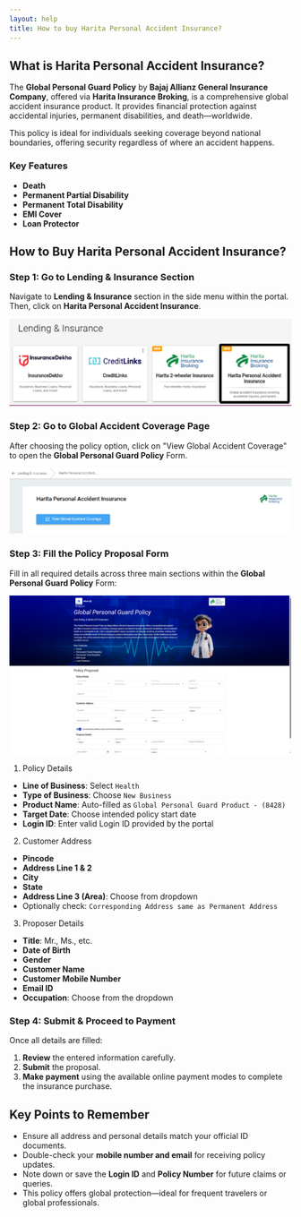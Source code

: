 ```yaml
---
layout: help
title: How to buy Harita Personal Accident Insurance?
---
```


## What is Harita Personal Accident Insurance?

The **Global Personal Guard Policy** by **Bajaj Allianz General Insurance Company**, offered via **Harita Insurance Broking**, is a comprehensive global accident insurance product. It provides financial protection against accidental injuries, permanent disabilities, and death—worldwide.

This policy is ideal for individuals seeking coverage beyond national boundaries, offering security regardless of where an accident happens.

### **Key Features**
- **Death** 
- **Permanent Partial Disability**
- **Permanent Total Disability**
- **EMI Cover**
- **Loan Protector** 

## How to Buy Harita Personal Accident Insurance?

### Step 1: Go to Lending & Insurance Section
Navigate to **Lending & Insurance** section in the side menu within the portal. Then, click on **Harita Personal Accident Insurance**.

![Select Harita Personal Accident Insurance](../images/help/harita-personal-accident-insurance/Lendig&Insurance_HaritaPersonalAccidentInsurance.png)

### Step 2: Go to Global Accident Coverage Page
After choosing the policy option, click on "View Global Accident Coverage" to open the **Global Personal Guard Policy** Form.

![View Global Accident Coverage Page Redirection Option](../images/help/harita-personal-accident-insurance/HaritaPersonalAccidentInsurance_redirection.png)

### Step 3: Fill the Policy Proposal Form
Fill in all required details across three main sections within the **Global Personal Guard Policy** Form:

![Policy Proposal Form](../images/help/harita-personal-accident-insurance/GlobalCoveragePolicySelectionPage.png)

1. Policy Details
- **Line of Business**: Select `Health`
- **Type of Business**: Choose `New Business`
- **Product Name**: Auto-filled as `Global Personal Guard Product - (8428)`
- **Target Date**: Choose intended policy start date
- **Login ID**: Enter valid Login ID provided by the portal

2. Customer Address
- **Pincode**
- **Address Line 1 & 2**
- **City**
- **State**
- **Address Line 3 (Area)**: Choose from dropdown
- Optionally check: `Corresponding Address same as Permanent Address`

3. Proposer Details
- **Title**: Mr., Ms., etc.
- **Date of Birth**
- **Gender**
- **Customer Name**
- **Customer Mobile Number**
- **Email ID**
- **Occupation**: Choose from the dropdown

### Step 4: Submit & Proceed to Payment

Once all details are filled:
1. **Review** the entered information carefully.
2. **Submit** the proposal.
3. **Make payment** using the available online payment modes to complete the insurance purchase.

## Key Points to Remember

- Ensure all address and personal details match your official ID documents.
- Double-check your **mobile number and email** for receiving policy updates.
- Note down or save the **Login ID** and **Policy Number** for future claims or queries.
- This policy offers global protection—ideal for frequent travelers or global professionals.

